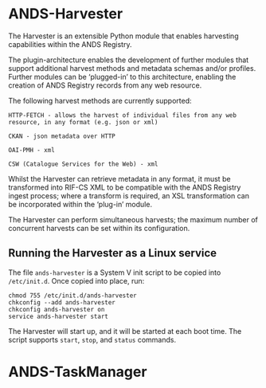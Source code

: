 ANDS-Harvester
==============

The Harvester is an extensible Python module that enables harvesting capabilities within the ANDS Registry.

The plugin-architecture enables the development of further modules that support additional harvest methods and metadata schemas and/or profiles.  Further modules can be ‘plugged-in’ to this architecture, enabling the creation of ANDS Registry records from any web resource.

The following harvest methods are currently supported:

    HTTP-FETCH - allows the harvest of individual files from any web resource, in any format (e.g. json or xml)

    CKAN - json metadata over HTTP

    OAI-PMH - xml

    CSW (Catalogue Services for the Web) - xml


Whilst the Harvester can retrieve metadata in any format, it must be transformed into RIF-CS XML to be compatible with the ANDS Registry ingest process; where a transform is required, an XSL transformation can be incorporated within the ‘plug-in’ module.

The Harvester can perform simultaneous harvests; the maximum number of concurrent harvests can be set within its configuration.

Running the Harvester as a Linux service
----------------------------------------

The file `ands-harvester` is a System V init script to be copied into
`/etc/init.d`. Once copied into place, run:

```
chmod 755 /etc/init.d/ands-harvester
chkconfig --add ands-harvester
chkconfig ands-harvester on
service ands-harvester start
```

The Harvester will start up, and it will be started at each boot time.
The script supports `start`, `stop`, and `status` commands.

# ANDS-TaskManager
